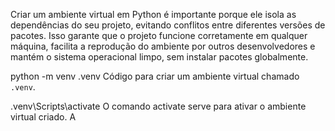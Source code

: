 Criar um ambiente virtual em Python é importante porque ele isola as dependências do seu projeto, evitando conflitos
entre diferentes versões de pacotes. Isso garante que o projeto funcione corretamente em qualquer máquina, facilita a
reprodução do ambiente por outros desenvolvedores e mantém o sistema operacional limpo, sem instalar pacotes
globalmente.

python -m venv .venv
Código para criar um ambiente virtual chamado `.venv`.

.venv\Scripts\activate
O comando activate serve para ativar o ambiente virtual criado. A